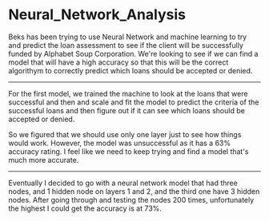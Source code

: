 # Neural_Network_Analysis

Beks has been trying to use Neural Network and machine learning to try and predict the loan assessment to see if the client will be successfully funded by Alphabet Soup Corporation. We're looking to see if we can find a model that will have a high accuracy so that this will be the correct algorithym to correctly predict which loans should be accepted or denied.

-------------

For the first model, we trained the machine to look at the loans that were successful and then and scale and fit the model to predict the criteria of the successful loans and then figure out if it can see which loans should be accepted or denied.

So we figured that we should use only one layer just to see how things would work.  However, the model was unsuccessful as it has a 63% accuracy rating.  I feel like we need to keep trying and find a model that's much more accurate.

--------------

Eventually I decided to go with a neural network model that had three nodes, and 1 hidden node on layers 1 and 2, and the third one have 3 hidden nodes.  After going through and testing the nodes 200 times, unfortunately the highest I could get the accuracy is at 73%.
